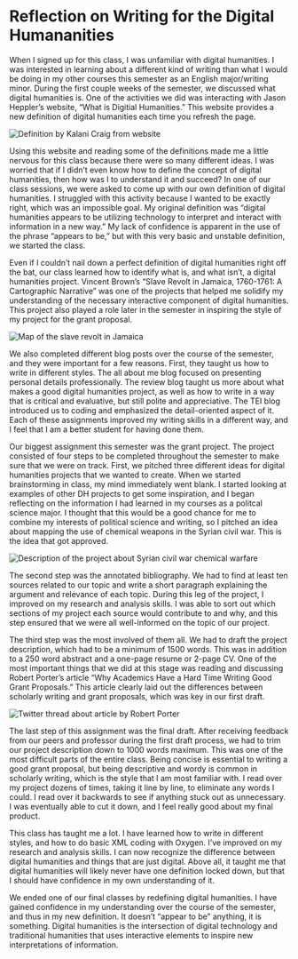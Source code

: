 # Reflection on Writing for the Digital Humananities
When I signed up for this class, I was unfamiliar with digital humanities. I was interested in learning about a different kind of writing than what I would be doing in my other courses this semester as an English major/writing minor. During the first couple weeks of the semester, we discussed what digital humanities is. One of the activities we did was interacting with Jason Heppler’s website, “What is Digitial Humanities.” This website provides a new definition of digital humanities each time you refresh the page. 

![Definition by Kalani Craig from website](https://maggieflan18.github.io/Maggie-Flanagan/images/DHWebsiteDefinition.jpg)

Using this website and reading some of the definitions made me a little nervous for this class because there were so many different ideas. I was worried that if I didn’t even know how to define the concept of digital humanities, then how was I to understand it and succeed? In one of our class sessions, we were asked to come up with our own definition of digital humanities. I struggled with this activity because I wanted to be exactly right, which was an impossible goal. My original definition was “digital humanities appears to be utilizing technology to interpret and interact with information in a new way.” My lack of confidence is apparent in the use of the phrase “appears to be,” but with this very basic and unstable definition, we started the class. 

Even if I couldn’t nail down a perfect definition of digital humanities right off the bat, our class learned how to identify what is, and what isn’t, a digital humanities project. Vincent Brown’s “Slave Revolt in Jamaica, 1760-1761: A Cartographic Narrative” was one of the projects that helped me solidify my understanding of the necessary interactive component of digital humanities. This project also played a role later in the semester in inspiring the style of my project for the grant proposal. 

![Map of the slave revolt in Jamaica](https://maggieflan18.github.io/Maggie-Flanagan/images/SlaveRevoltProject.jpg)

We also completed different blog posts over the course of the semester, and they were important for a few reasons. First, they taught us how to write in different styles. The all about me blog focused on presenting personal details professionally. The review blog taught us more about what makes a good digital humanities project, as well as how to write in a way that is critical and evaluative, but still polite and appreciative. The TEI blog introduced us to coding and emphasized the detail-oriented aspect of it. Each of these assignments improved my writing skills in a different way, and I feel that I am a better student for having done them.

Our biggest assignment this semester was the grant project. The project consisted of four steps to be completed throughout the semester to make sure that we were on track. First, we pitched three different ideas for digital humanities projects that we wanted to create. When we started brainstorming in class, my mind immediately went blank. I started looking at examples of other DH projects to get some inspiration, and I began reflecting on the information I had learned in my courses as a politcal science major. I thought that this would be a good chance for me to combine my interests of political science and writing, so I pitched an idea about mapping the use of chemical weapons in the Syrian civil war. This is the idea that got approved.

![Description of the project about Syrian civil war chemical warfare](https://maggieflan18.github.io/Maggie-Flanagan/images/SyriaProjectProposal.jpg)

The second step was the annotated bibliography. We had to find at least ten sources related to our topic and write a short paragraph explaining the argument and relevance of each topic. During this leg of the project, I improved on my research and analysis skills. I was able to sort out which sections of my project each source would contribute to and why, and this step ensured that we were all well-informed on the topic of our project. 

The third step was the most involved of them all. We had to draft the project description, which had to be a minimum of 1500 words. This was in addition to a 250 word abstract and a one-page resume or 2-page CV. One of the most important things that we did at this stage was reading and discussing Robert Porter’s article “Why Academics Have a Hard Time Writing Good Grant Proposals.” This article clearly laid out the differences between scholarly writing and grant proposals, which was key in our first draft. 

![Twitter thread about article by Robert Porter](https://maggieflan18.github.io/Maggie-Flanagan/images/PorterArticleTweet.jpg)

The last step of this assignment was the final draft. After receiving feedback from our peers and professor during the first draft process, we had to trim our project description down to 1000 words maximum. This was one of the most difficult parts of the entire class. Being concise is essential to writing a good grant proposal, but being descriptive and wordy is common in scholarly writing, which is the style that I am most familiar with. I read over my project dozens of times, taking it line by line, to eliminate any words I could. I read over it backwards to see if anything stuck out as unnecessary. I was eventually able to cut it down, and I feel really good about my final product. 

This class has taught me a lot. I have learned how to write in different styles, and how to do basic XML coding with Oxygen. I’ve improved on my research and analysis skills. I can now recognize the difference between digital humanities and things that are just digital. Above all, it taught me that digital humanities will likely never have one definition locked down, but that I should have confidence in my own understanding of it. 

We ended one of our final classes by redefining digital humanities. I have gained confidence in my understanding over the course of the semester, and thus in my new definition. It doesn’t “appear to be” anything, it is something. Digital humanities is the intersection of digital technology and traditional humanities that uses interactive elements to inspire new interpretations of information.
